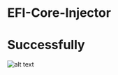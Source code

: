 # EFI-Core-Injector

# Successfully

![alt text](https://github.com/Jonas231205/EFI-Core-Injector/blob/main/IMG20240328121937.jpg?raw=true)
